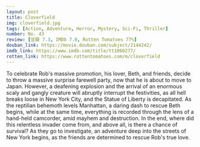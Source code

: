 ```yaml
---
layout: post 
title: Cloverfield
img: cloverfield.jpg
tags: [Action, Adventure, Horror, Mystery, Sci-Fi, Thriller]
number: No. 43
review: [豆瓣 7.3, IMDb 7.0, Rotten Tomatoes 77%]
douban_link: https://movie.douban.com/subject/2144242/
imdb_link: https://www.imdb.com/title/tt1060277/
rotten_link: https://www.rottentomatoes.com/m/cloverfield
---
```


To celebrate Rob's massive promotion, his lover, Beth, and friends, decide to throw a massive surprise farewell party, now that he is about to move to Japan. However, a deafening explosion and the arrival of an enormous scaly and gangly creature will abruptly interrupt the festivities, as all hell breaks loose in New York City, and the Statue of Liberty is decapitated. As the reptilian behemoth levels Manhattan, a daring dash to rescue Beth begins, while at the same time, everything is recorded through the lens of a hand-held camcorder, amid mayhem and destruction. In the end, where did this relentless invader come from, and above all, is there a chance of survival? As they go to investigate, an adventure deep into the streets of New York begins, as the friends are determined to rescue Rob's true love.
